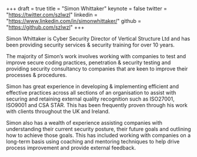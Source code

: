 +++
draft = true
title = "Simon Whittaker"
keynote = false
twitter = "https://twitter.com/szlwzl"
linkedin = "https://www.linkedin.com/in/simonwhittaker/"
github = "https://github.com/szlwzl"
+++

Simon Whittaker is Cyber Security Director of Vertical Structure Ltd and has been providing security services & security training for over 10 years.

The majority of Simon’s work involves working with companies to test and improve secure coding practices, penetration & security testing and providing security consultancy to companies that are keen to improve their processes & procedures.

Simon has great experience in developing & implementing efficient and effective practices across all sections of an organisation to assist with securing and retaining external quality recognition such as ISO27001, ISO9001 and CSA STAR. This has been frequently proven through his work with clients throughout the UK and Ireland.

Simon also has a wealth of experience assisting companies with understanding their current security posture, their future goals and outlining how to achieve those goals. This has included working with companies on a long-term basis using coaching and mentoring techniques to help drive process improvement and provide external feedback.